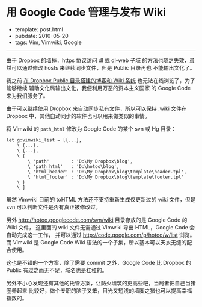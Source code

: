 
# 用 Google Code 管理与发布 Wiki

- template: post.html
- pubdate: 2010-05-20
- tags: Vim, Vimwiki, Google

----


由于 [Dropbox 的墙掉](Dropbox-died-in-China.html)，https 协议访问 dl 或 dl-web 子域
的方法也随之失效，虽然可以通过修改 hosts 来继续同步文件，但是 Public 目录再也
不能输出文化了。

我之前 [在 Dropbox Public 目录搭建的博客和 Wiki 系统](use-vimwiki-for-blog.html)
也无法在线浏览了，为了能够继续 辅助文化局输出文化，我便利用万恶的资本主义国家
的 Google Code 来为我们服务了。

由于可以继续使用 Dropbox 来自动同步私有文件，所以可以保持 .wiki 文件在 Dropbox
中，其他自动同步的软件也可以用来做类似的事情。

将 Vimwiki 的 `path_html` 修改为 Google Code 的某个 svn 或 Hg 目录：

```
let g:vimwiki_list = [{...},
    \ {...},
    \ {...},
    \ {
        \ 'path'        : 'D:\My Dropbox\blog',
        \ 'path_html'   : 'D:\hotoo\blog',
        \ 'html_header' : 'D:\My Dropbox\blog\template\header.tpl',
        \ 'html_footer' : 'D:\My Dropbox\blog\template\footer.tpl'
    \ }
    \ ]
```

虽然 Vimwiki 目前的 toHTML 方法还不支持重新生成仅更新过的 wiki 文件，但是 svn
可以判断文件是否有真正被修改过。

另外 http://hotoo.googlecode.com/svn/wiki 目录存放的是 Google Code 的 Wiki 文件，
这里面的 wiki 文件无需通过 Vimwiki 导出 HTML，Google Code 会自动完成这一工作，
并可以通过 http://code.google.com/p/hotoo/w/list 浏览。而 Vimwiki 是 Google Code
Wiki 语法的一个子集，所以基本可以天衣无缝的配合使用。

这也是不错的一个方案，除了需要 commit 之外，Google Code 比 Dropbox 的 Public
有过之而无不足，域名也是杠杠的。

另外不小心发现还有其他的托管方案，让防火墙筑的更高些吧，当局者把自己当猪圈养起来
比较好，做个专职的脑子又笨，目光又短浅的墙脚之猪也可以提高幸福指数的。
